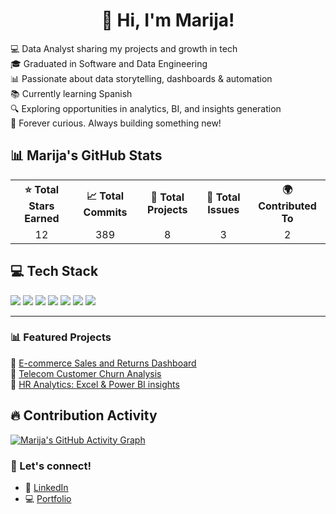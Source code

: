 <!-- 
SEO META: 
marijatech | E-commerce Sales Dashboard | Power BI Project | SQL Analysis | Data Analyst Portfolio | Darta Analayst | GitHub Projects 
-->
<h1 align="center">👋 Hi, I'm Marija!</h1>

💻 Data Analyst sharing my projects and growth in tech   
🎓 Graduated in Software and Data Engineering  
📊 Passionate about data storytelling, dashboards & automation  
📚 Currently learning Spanish   
🔍 Exploring opportunities in analytics, BI, and insights generation  
🧠 Forever curious. Always building something new!


## 📊 Marija's GitHub Stats

<table>
  <tr>
    <th>⭐ Total Stars Earned</th>
    <th>📈 Total Commits</th>
    <th>📂 Total Projects</th>
    <th>🐛 Total Issues</th>
    <th>🌍 Contributed To</th>
  </tr>
  <tr>
    <td align="center">12</td>
    <td align="center">389</td>
    <td align="center">8</td>
    <td align="center">3</td>
    <td align="center">2</td>
  </tr>
</table>

## 💻 Tech Stack

[![](https://img.shields.io/badge/SQL-%2300f.svg?style=for-the-badge&logo=sql&logoColor=white)]()
[![](https://img.shields.io/badge/Power%20BI-F2C811?style=for-the-badge&logo=powerbi&logoColor=black)]()
[![](https://img.shields.io/badge/Python-3670A0?style=for-the-badge&logo=python&logoColor=ffdd54)]()
[![](https://img.shields.io/badge/Excel-217346?style=for-the-badge&logo=microsoft-excel&logoColor=white)]()
[![](https://img.shields.io/badge/Tableau-E97627?style=for-the-badge&logo=tableau&logoColor=white)]()
[![](https://img.shields.io/badge/Pandas-150458?style=for-the-badge&logo=pandas&logoColor=white)]()
[![](https://img.shields.io/badge/GitHub-100000?style=for-the-badge&logo=github&logoColor=white)]()


---

### 📊 Featured Projects

📌 [E-commerce Sales and Returns Dashboard](https://github.com/marijatech/E-commerce-Sales-and-Returns-Dashboard)  
📌 [Telecom Customer Churn Analysis](https://github.com/marijatech/Telecom-Churn-Analysis)  
📌 [HR Analytics: Excel & Power BI insights](https://github.com/marijatech)

## 🔥 Contribution Activity

[![Marija's GitHub Activity Graph](https://github-readme-activity-graph.vercel.app/graph?username=marijatech&theme=react-dark&area=true&hide_border=true)](https://github.com/ashutosh00710/github-readme-activity-graph)

### 💌 Let's connect!

- 🔗 [LinkedIn](https://www.linkedin.com/in/djuricmarija/)
- 💻 [Portfolio](https://marijatech.github.io/Portfolio/)


